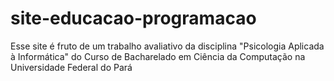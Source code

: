 # site-educacao-programacao
Esse site é fruto de um trabalho avaliativo da disciplina "Psicologia Aplicada à Informática" do Curso de Bacharelado em Ciência da Computação na Universidade Federal do Pará
